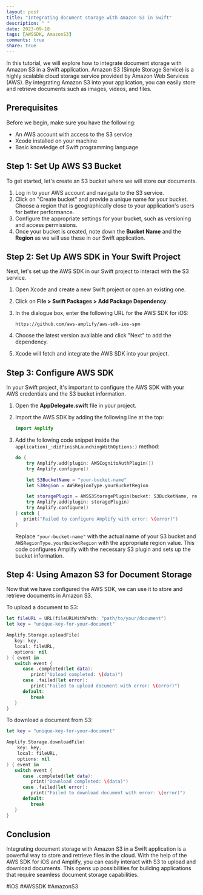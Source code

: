 ```yaml
---
layout: post
title: "Integrating document storage with Amazon S3 in Swift"
description: " "
date: 2023-09-18
tags: [AWSSDK, AmazonS3]
comments: true
share: true
---
```


In this tutorial, we will explore how to integrate document storage with Amazon S3 in a Swift application. Amazon S3 (Simple Storage Service) is a highly scalable cloud storage service provided by Amazon Web Services (AWS). By integrating Amazon S3 into your application, you can easily store and retrieve documents such as images, videos, and files.

## Prerequisites

Before we begin, make sure you have the following:

- An AWS account with access to the S3 service
- Xcode installed on your machine
- Basic knowledge of Swift programming language

## Step 1: Set Up AWS S3 Bucket

To get started, let's create an S3 bucket where we will store our documents.

1. Log in to your AWS account and navigate to the S3 service.
2. Click on "Create bucket" and provide a unique name for your bucket. Choose a region that is geographically close to your application's users for better performance.
3. Configure the appropriate settings for your bucket, such as versioning and access permissions.
4. Once your bucket is created, note down the **Bucket Name** and the **Region** as we will use these in our Swift application.

## Step 2: Set Up AWS SDK in Your Swift Project

Next, let's set up the AWS SDK in our Swift project to interact with the S3 service.

1. Open Xcode and create a new Swift project or open an existing one.
2. Click on **File > Swift Packages > Add Package Dependency**.
3. In the dialogue box, enter the following URL for the AWS SDK for iOS:

   ```
   https://github.com/aws-amplify/aws-sdk-ios-spm
   ```

4. Choose the latest version available and click "Next" to add the dependency.
5. Xcode will fetch and integrate the AWS SDK into your project.

## Step 3: Configure AWS SDK

In your Swift project, it's important to configure the AWS SDK with your AWS credentials and the S3 bucket information.

1. Open the **AppDelegate.swift** file in your project.
2. Import the AWS SDK by adding the following line at the top:

   ```swift
   import Amplify
   ```

3. Add the following code snippet inside the `application(_:didFinishLaunchingWithOptions:)` method:

   ```swift
   do {
       try Amplify.add(plugin: AWSCognitoAuthPlugin())
       try Amplify.configure()

       let S3BucketName = "your-bucket-name"
       let S3Region = AWSRegionType.yourBucketRegion

       let storagePlugin = AWSS3StoragePlugin(bucket: S3BucketName, region: S3Region)
       try Amplify.add(plugin: storagePlugin)
       try Amplify.configure()
   } catch {
      print("Failed to configure Amplify with error: \(error)")
   }
   ```

   Replace `"your-bucket-name"` with the actual name of your S3 bucket and `AWSRegionType.yourBucketRegion` with the appropriate region value. This code configures Amplify with the necessary S3 plugin and sets up the bucket information.

## Step 4: Using Amazon S3 for Document Storage

Now that we have configured the AWS SDK, we can use it to store and retrieve documents in Amazon S3.

To upload a document to S3:

```swift
let fileURL = URL(fileURLWithPath: "path/to/your/document")
let key = "unique-key-for-your-document"

Amplify.Storage.uploadFile(
   key: key,
   local: fileURL,
   options: nil
) { event in
   switch event {
      case .completed(let data):
         print("Upload completed: \(data)")
      case .failed(let error):
         print("Failed to upload document with error: \(error)")
      default:
         break
   }
}
```

To download a document from S3:

```swift
let key = "unique-key-for-your-document"

Amplify.Storage.downloadFile(
    key: key,
    local: fileURL,
    options: nil
) { event in
   switch event {
      case .completed(let data):
         print("Download completed: \(data)")
      case .failed(let error):
         print("Failed to download document with error: \(error)")
      default:
         break
   }
}
```

## Conclusion

Integrating document storage with Amazon S3 in a Swift application is a powerful way to store and retrieve files in the cloud. With the help of the AWS SDK for iOS and Amplify, you can easily interact with S3 to upload and download documents. This opens up possibilities for building applications that require seamless document storage capabilities.

#iOS #AWSSDK #AmazonS3